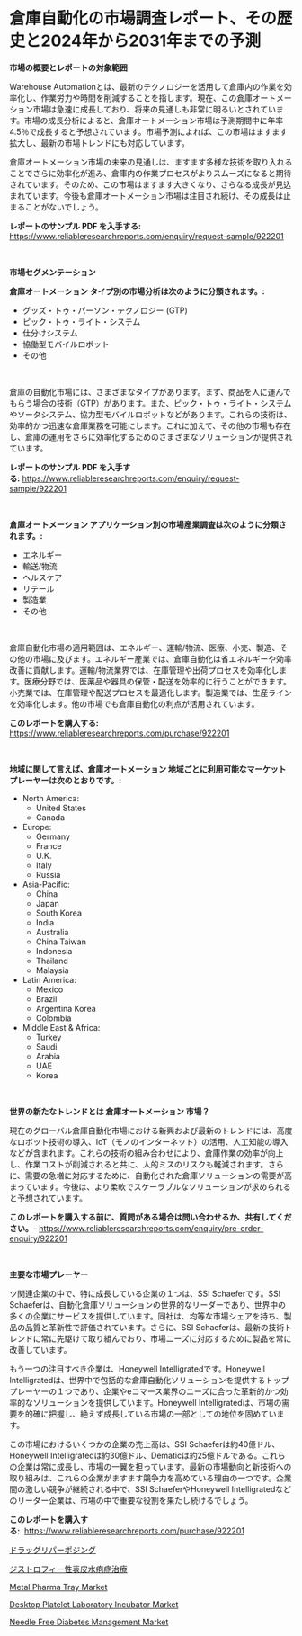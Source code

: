 <p><h1>倉庫自動化の市場調査レポート、その歴史と2024年から2031年までの予測</h1></p><p><strong>市場の概要とレポートの対象範囲</strong></p>
<p><p>Warehouse Automationとは、最新のテクノロジーを活用して倉庫内の作業を効率化し、作業労力や時間を削減することを指します。現在、この倉庫オートメーション市場は急速に成長しており、将来の見通しも非常に明るいとされています。市場の成長分析によると、倉庫オートメーション市場は予測期間中に年率4.5％で成長すると予想されています。市場予測によれば、この市場はますます拡大し、最新の市場トレンドにも対応しています。</p><p>倉庫オートメーション市場の未来の見通しは、ますます多様な技術を取り入れることでさらに効率化が進み、倉庫内の作業プロセスがよりスムーズになると期待されています。そのため、この市場はますます大きくなり、さらなる成長が見込まれています。今後も倉庫オートメーション市場は注目され続け、その成長は止まることがないでしょう。</p></p>
<p><strong>レポートのサンプル PDF を入手する:</strong> <a href="https://www.reliableresearchreports.com/enquiry/request-sample/922201">https://www.reliableresearchreports.com/enquiry/request-sample/922201</a></p>
<p>&nbsp;</p>
<p><strong>市場セグメンテーション</strong></p>
<p><strong>倉庫オートメーション タイプ別の市場分析は次のように分類されます。:</strong></p>
<p><ul><li>グッズ・トゥ・パーソン・テクノロジー (GTP)</li><li>ピック・トゥ・ライト・システム</li><li>仕分けシステム</li><li>協働型モバイルロボット</li><li>その他</li></ul></p>
<p>&nbsp;</p>
<p><p>倉庫の自動化市場には、さまざまなタイプがあります。まず、商品を人に運んでもらう場合の技術（GTP）があります。また、ピック・トゥ・ライト・システムやソータシステム、協力型モバイルロボットなどがあります。これらの技術は、効率的かつ迅速な倉庫業務を可能にします。これに加えて、その他の市場も存在し、倉庫の運用をさらに効率化するためのさまざまなソリューションが提供されています。</p></p>
<p><strong>レポートのサンプル PDF を入手する:</strong>&nbsp;<a href="https://www.reliableresearchreports.com/enquiry/request-sample/922201">https://www.reliableresearchreports.com/enquiry/request-sample/922201</a></p>
<p>&nbsp;</p>
<p><strong> 倉庫オートメーション アプリケーション別の市場産業調査は次のように分類されます。:</strong></p>
<p><ul><li>エネルギー</li><li>輸送/物流</li><li>ヘルスケア</li><li>リテール</li><li>製造業</li><li>その他</li></ul></p>
<p>&nbsp;</p>
<p><p>倉庫自動化市場の適用範囲は、エネルギー、運輸/物流、医療、小売、製造、その他の市場に及びます。エネルギー産業では、倉庫自動化は省エネルギーや効率改善に貢献します。運輸/物流業界では、在庫管理や出荷プロセスを効率化します。医療分野では、医薬品や器具の保管・配送を効率的に行うことができます。小売業では、在庫管理や配送プロセスを最適化します。製造業では、生産ラインを効率化します。他の市場でも倉庫自動化の利点が活用されています。</p></p>
<p><strong>このレポートを購入する:</strong>&nbsp; <a href="https://www.reliableresearchreports.com/purchase/922201">https://www.reliableresearchreports.com/purchase/922201</a></p>
<p>&nbsp;</p>
<p><strong>地域に関して言えば、倉庫オートメーション 地域ごとに利用可能なマーケットプレーヤーは次のとおりです。:</strong></p>
<p><ul>
    <li>
        North America:
        <ul>
            <li>United States</li>
            <li>Canada</li>
        </ul>
    </li>
    <li>
        Europe:
        <ul>
            <li>Germany</li>
            <li>France</li>
            <li>U.K.</li>
            <li>Italy</li>
            <li>Russia</li>
        </ul>
    </li>
    <li>
        Asia-Pacific:
        <ul>
            <li>China</li>
            <li>Japan</li>
            <li>South Korea</li>
            <li>India</li>
            <li>Australia</li>
            <li>China Taiwan</li>
            <li>Indonesia</li>
            <li>Thailand</li>
            <li>Malaysia</li>
        </ul>
    </li>
    <li>
        Latin America:
        <ul>
            <li>Mexico</li>
            <li>Brazil</li>
            <li>Argentina Korea</li>
            <li>Colombia</li>
        </ul>
    </li>
    <li>
        Middle East & Africa:
        <ul>
            <li>Turkey</li>
            <li>Saudi</li>
            <li>Arabia</li>
            <li>UAE</li>
            <li>Korea</li>
        </ul>
    </li>
    </ul></p>
<p>&nbsp;</p>
<p><strong>世界の新たなトレンドとは 倉庫オートメーション 市場？</strong></p>
<p><p>現在のグローバル倉庫自動化市場における新興および最新のトレンドには、高度なロボット技術の導入、IoT（モノのインターネット）の活用、人工知能の導入などが含まれます。これらの技術の組み合わせにより、倉庫作業の効率が向上し、作業コストが削減されると共に、人的ミスのリスクも軽減されます。さらに、需要の急増に対応するために、自動化された倉庫ソリューションの需要が高まっています。今後は、より柔軟でスケーラブルなソリューションが求められると予想されています。</p></p>
<p><strong>このレポートを購入する前に、質問がある場合は問い合わせるか、共有してください。</strong>- <a href="https://www.reliableresearchreports.com/enquiry/pre-order-enquiry/922201">https://www.reliableresearchreports.com/enquiry/pre-order-enquiry/922201</a></p>
<p>&nbsp;</p>
<p><strong>主要な市場プレーヤー</strong></p>
<p><p>ツ関連企業の中で、特に成長している企業の１つは、SSI Schaeferです。SSI Schaeferは、自動化倉庫ソリューションの世界的なリーダーであり、世界中の多くの企業にサービスを提供しています。同社は、均等な市場シェアを持ち、製品の品質と革新性で評価されています。さらに、SSI Schaeferは、最新の技術トレンドに常に先駆けて取り組んでおり、市場ニーズに対応するために製品を常に改善しています。</p><p>もう一つの注目すべき企業は、Honeywell Intelligratedです。Honeywell Intelligratedは、世界中で包括的な倉庫自動化ソリューションを提供するトッププレーヤーの１つであり、企業やeコマース業界のニーズに合った革新的かつ効率的なソリューションを提供しています。Honeywell Intelligratedは、市場の需要を的確に把握し、絶えず成長している市場の一部としての地位を固めています。</p><p>この市場におけるいくつかの企業の売上高は、SSI Schaeferは約40億ドル、Honeywell Intelligratedは約30億ドル、Dematicは約25億ドルである。これらの企業は常に成長し、市場の一翼を担っています。最新の市場動向と新技術への取り組みは、これらの企業がますます競争力を高めている理由の一つです。企業間の激しい競争が継続される中で、SSI SchaeferやHoneywell Intelligratedなどのリーダー企業は、市場の中で重要な役割を果たし続けるでしょう。</p></p>
<p><strong>このレポートを購入する:</strong>&nbsp;&nbsp;<a href="https://www.reliableresearchreports.com/purchase/922201">https://www.reliableresearchreports.com/purchase/922201</a></p>
<p><p><a href="https://github.com/mohamedbakry57/Market-Research-Report-List-2/blob/main/3243584182467.md">ドラッグリパーポジング</a></p><p><a href="https://github.com/lababdou/Market-Research-Report-List-2/blob/main/3970527182468.md">ジストロフィー性表皮水疱症治療</a></p><p><a href="https://issuu.com/reportprime-2/docs/metal-pharma-tray-market-size-2030.pptx">Metal Pharma Tray Market</a></p><p><a href="https://issuu.com/reportprime-2/docs/desktop-platelet-laboratory-incubator-market-size-">Desktop Platelet Laboratory Incubator Market</a></p><p><a href="https://github.com/mbisetmhermsr/Market-Research-Report-List-1/blob/main/needle-free-diabetes-management-market.md">Needle Free Diabetes Management Market</a></p></p>